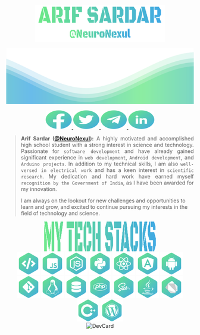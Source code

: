 <p align="center">
	<img
		src="./assets/title.svg"
		alt="title"
		width="350"
		height="100"
	/>
</p>

<img
	src="./assets/wave.svg"
	alt="wave"
	width="100%"
	height="150"
/>

<p align="center">
	<a href="https://www.facebook.com/arifsardar.private" target="_blank" rel="noreferrer">
        <img alt="facebook" src="./assets/fb.svg" width="70" height="50" />
    </a>
	<a href="https://www.twitter.com/NeuroNexul" target="_blank" rel="noreferrer">
		<img alt="twitter" src="./assets/tw.svg" width="70" height="50" />
	</a>
    <a href="https://t.me/CodeWithArif" target="_blank" rel="noreferrer">
        <img alt="telegram" src="./assets/tl.svg" width="70" height="50" />
    </a>
    <a href="https://www.linkedin.com/in/arif-sardar-private/" target="_blank" rel="noreferrer">
        <img alt="linkedin" src="./assets/ln.svg" width="70" height="50" />
    </a>
</p>

<blockquote>
<p align="justify">
<b>Arif Sardar (<a href="https://github.com/NeuroNexul">@NeuroNexul</a>):</b> A highly motivated and accomplished high school student with a strong interest in science and technology. Passionate for <code>software development</code> and have already gained significant experience in <code>web development</code>, <code>Android development</code>, and <code>Arduino projects</code>. In addition to my technical skills, I am also <code>well-versed in electrical work</code> and has a keen interest in <code>scientific research</code>. My dedication and hard work have earned myself <code>recognition by the Government of India</code>, as I have been awarded for my innovation.

I am always on the lookout for new challenges and opportunities to learn and grow, and excited to continue pursuing my interests in the field of technology and science.
</p>
</blockquote>

<div align="center">
	<img height="80" width="300" src="./assets/title2.svg" />
	<br />
	<img height="60" src="./assets/social/1.svg" alt="HTML" title="HTML" />
	<img height="60" src="./assets/social/2.svg" alt="HTML" title="HTML" />
	<img height="60" src="./assets/social/3.svg" alt="HTML" title="HTML" />
	<img height="60" src="./assets/social/4.svg" alt="HTML" title="HTML" />
	<img height="60" src="./assets/social/5.svg" alt="HTML" title="HTML" />
	<img height="60" src="./assets/social/6.svg" alt="HTML" title="HTML" />
	<img height="60" src="./assets/social/7.svg" alt="HTML" title="HTML" />
	<img height="60" src="./assets/social/8.svg" alt="HTML" title="HTML" />
	<img height="60" src="./assets/social/9.svg" alt="HTML" title="HTML" />
	<img height="60" src="./assets/social/10.svg" alt="HTML" title="HTML" />
	<img height="60" src="./assets/social/11.svg" alt="HTML" title="HTML" />
	<img height="60" src="./assets/social/12.svg" alt="HTML" title="HTML" />
	<img height="60" src="./assets/social/13.svg" alt="HTML" title="HTML" />
	<img height="60" src="./assets/social/14.svg" alt="HTML" title="HTML" />
	<img height="60" src="./assets/social/15.svg" alt="HTML" title="HTML" />
	<img height="60" src="./assets/social/16.svg" alt="HTML" title="HTML" />
</div>

<div align="center">
	<img src="https://devcard.pullpo.io/api?user_id=cnq5h24165ec73c4a23g&custom_title=NeuroNexul%20%40%20My%20Team&custom_subtitle=Developer&show_icons=true&disable_animations=false&title_color=58A6FF&text_color=C3D1D9&icon_color=1F6FEB&ring_color=C3D1D9&bg_color=0D1117&image_url=https%3A%2F%2Fres.cloudinary.com%2Fdjoo8ogmp%2Fimage%2Fupload%2Fr_350%2Cb_transparent%2Fv1704147032%2Fuploaded%2Fme_pvex7c.png" alt="DevCard" title="DevCard" />
</div>

<!-- div align="center">
  	<img height="80" width="360" src="./assets/title3.svg" />
	<br />
  	<a href="https://github.com/NeuroNexul" align="center">
		<picture>
  			<source media="(prefers-color-scheme: dark) and (min-height: 600px)" srcset="https://github-readme-stats.vercel.app/api/?username=NeuroNexul&show_icons=true&title_color=ffffff&icon_color=62db9a&text_color=9f9f9f&bg_color=141414&border_color=62db9a&ring_color=62db9a&cache_seconds=7200&include_all_commits=true&count_private=true">
  			<source media="(prefers-color-scheme: light)" srcset="https://github-readme-stats.vercel.app/api/?username=NeuroNexul&show_icons=true&title_color=000000&icon_color=62db9a&text_color=616161&bg_color=f6f8fa&border_color=62db9a&ring_color=62db9a&cache_seconds=7200&include_all_commits=true&count_private=true">
    		<img
				alt=""
				src="https://github-readme-stats.vercel.app/api/?username=NeuroNexul&show_icons=true&title_color=ffffff&icon_color=62db9a&text_color=9f9f9f&bg_color=141414&border_color=62db9a&ring_color=62db9a&cache_seconds=7200&include_all_commits=true&count_private=true"
				max-width="350"
				height="140"
			/>
		</picture>
  	</a>
  	<a href="https://github.com/NeuroNexul" align="center">
		<picture>
  			<source media="(prefers-color-scheme: dark)" srcset="http://github-readme-streak-stats.herokuapp.com?user=NeuroNexul&border_radius=5&mode=weekly&background=141414&stroke=62db9a&ring=62db9a&fire=62db9a&sideLabels=FFFFFF&border=62db9a&currStreakNum=FFFFFF&sideNums=FFFFFF&currStreakLabel=FFFFFF&dates=FFFFFF">
  			<source media="(prefers-color-scheme: light)" srcset="http://github-readme-streak-stats.herokuapp.com?user=NeuroNexul&border_radius=5&mode=weekly&background=f6f8fa&stroke=62db9a&ring=62db9a&fire=62db9a&sideLabels=000000&border=62db9a&currStreakNum=000000&sideNums=000000&currStreakLabel=000000&dates=000000">
    		<img
				alt="readme-streak"
				src="http://github-readme-streak-stats.herokuapp.com?user=NeuroNexul&border_radius=5&mode=weekly&background=141414&stroke=62db9a&ring=62db9a&fire=62db9a&sideLabels=FFFFFF&border=62db9a&currStreakNum=FFFFFF&sideNums=FFFFFF&currStreakLabel=FFFFFF&dates=FFFFFF"
				max-width="350"
				height="140"
			/>
		</picture>
  	</a>
	<a href="https://github.com/NeuroNexul" align="center">
		<picture>
  			<source media="(prefers-color-scheme: dark)" srcset="https://github-readme-activity-graph.cyclic.app/graph?username=NeuroNexul&bg_color=141414&radius=10&line=62db9a&point=62db9a&color=FFFFFF&area_color=62db9a&area=true&hide_border=true">
  			<source media="(prefers-color-scheme: light)" srcset="https://github-readme-activity-graph.cyclic.app/graph?username=NeuroNexul&bg_color=f6f8fa&radius=10&line=62db9a&point=62db9a&color=000000&area_color=62db9a&area=true&hide_border=true">
  			<img
				alt="readme-streak"
				src="https://github-readme-activity-graph.cyclic.app/graph?username=NeuroNexul&bg_color=141414&radius=10&line=62db9a&point=62db9a&color=FFFFFF&area_color=62db9a&area=true&hide_border=true"
	 			width="100%"
			/>
		</picture>
  	</a>
</div-->
